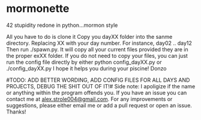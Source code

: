 # mormonette
42 stupidity redone in python...mormon style

All you have to do is clone it
Copy you dayXX folder into the sanme directory.
Replacing XX with your day number. For instance, day02 .. day12
Then run ./spawn.py.
It will copy all your current files provided they are in the proper exXX folder.
If you do not need to copy your files, you can just run the config file directly by either python config_dayXX.py or ./config_dayXX.py
I hope it helps you during your piscine!
Donzo

#TODO: ADD BETTER WORDING, ADD CONFIG FILES FOR ALL DAYS AND PROJECTS, DEBUG THE SHIT OUT OF IT!#
Side note:
  I apoligize if the name or anything within the program offends you. If you have an issue you can contact me at alex.strole004@gmail.com. For any improvements or suggestions, please either email me or add a pull request or open an issue. Thanks!
